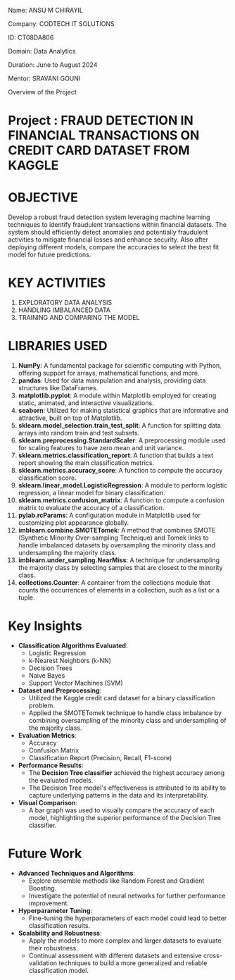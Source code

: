 Name: ANSU M CHIRAYIL 

Company: CODTECH IT SOLUTIONS

ID: CT08DA806

Domain: Data Analytics

Duration: June to August 2024

Mentor: SRAVANI GOUNI

Overview of the Project

# Project : FRAUD DETECTION IN FINANCIAL TRANSACTIONS ON CREDIT CARD DATASET FROM KAGGLE

# OBJECTIVE
Develop a robust fraud detection system leveraging machine learning techniques to identify fraudulent transactions within financial datasets. The system should efficiently detect anomalies and potentially fraudulent activities to mitigate financial losses and enhance security. Also after deploying different models, compare the accuracies to select the best fit model for future predictions.

# KEY ACTIVITIES
1. EXPLORATORY DATA ANALYSIS
2. HANDLING IMBALANCED DATA
3. TRAINING AND COMPARING THE MODEL

# LIBRARIES USED
1. **NumPy**: A fundamental package for scientific computing with Python, offering support for arrays, mathematical functions, and more.
2. **pandas**: Used for data manipulation and analysis, providing data structures like DataFrames.
3. **matplotlib.pyplot**: A module within Matplotlib employed for creating static, animated, and interactive visualizations.
4. **seaborn**: Utilized for making statistical graphics that are informative and attractive, built on top of Matplotlib.
5. **sklearn.model_selection.train_test_split**: A function for splitting data arrays into random train and test subsets.
6. **sklearn.preprocessing.StandardScaler**: A preprocessing module used for scaling features to have zero mean and unit variance.
7. **sklearn.metrics.classification_report**: A function that builds a text report showing the main classification metrics.
8. **sklearn.metrics.accuracy_score**: A function to compute the accuracy classification score.
9. **sklearn.linear_model.LogisticRegression**: A module to perform logistic regression, a linear model for binary classification.
10. **sklearn.metrics.confusion_matrix**: A function to compute a confusion matrix to evaluate the accuracy of a classification.
11. **pylab.rcParams**: A configuration module in Matplotlib used for customizing plot appearance globally.
12. **imblearn.combine.SMOTETomek**: A method that combines SMOTE (Synthetic Minority Over-sampling Technique) and Tomek links to handle imbalanced datasets by oversampling the minority class and undersampling the majority class.
13. **imblearn.under_sampling.NearMiss**: A technique for undersampling the majority class by selecting samples that are closest to the minority class.
14. **collections.Counter**: A container from the collections module that counts the occurrences of elements in a collection, such as a list or a tuple. 

# Key Insights
- **Classification Algorithms Evaluated**:
  - Logistic Regression
  - k-Nearest Neighbors (k-NN)
  - Decision Trees
  - Naive Bayes
  - Support Vector Machines (SVM)
- **Dataset and Preprocessing**:
  - Utilized the Kaggle credit card dataset for a binary classification problem.
  - Applied the SMOTETomek technique to handle class imbalance by combining oversampling of the minority class and undersampling of the majority class.
- **Evaluation Metrics**:
  - Accuracy
  - Confusion Matrix
  - Classification Report (Precision, Recall, F1-score)
- **Performance Results**:
  - The **Decision Tree classifier** achieved the highest accuracy among the evaluated models.
  - The Decision Tree model's effectiveness is attributed to its ability to capture underlying patterns in the data and its interpretability.
- **Visual Comparison**:
  - A bar graph was used to visually compare the accuracy of each model, highlighting the superior performance of the Decision Tree classifier.

# Future Work
- **Advanced Techniques and Algorithms**:
  - Explore ensemble methods like Random Forest and Gradient Boosting.
  - Investigate the potential of neural networks for further performance improvement.
- **Hyperparameter Tuning**:
  - Fine-tuning the hyperparameters of each model could lead to better classification results.
- **Scalability and Robustness**:
  - Apply the models to more complex and larger datasets to evaluate their robustness.
  - Continual assessment with different datasets and extensive cross-validation techniques to build a more generalized and reliable classification model.
